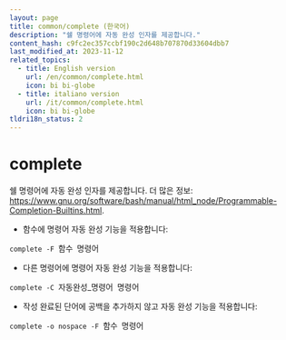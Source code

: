 ```yaml
---
layout: page
title: common/complete (한국어)
description: "쉘 명령어에 자동 완성 인자를 제공합니다."
content_hash: c9fc2ec357ccbf190c2d648b707870d33604dbb7
last_modified_at: 2023-11-12
related_topics:
  - title: English version
    url: /en/common/complete.html
    icon: bi bi-globe
  - title: italiano version
    url: /it/common/complete.html
    icon: bi bi-globe
tldri18n_status: 2
---
```

# complete

쉘 명령어에 자동 완성 인자를 제공합니다.
더 많은 정보: <https://www.gnu.org/software/bash/manual/html_node/Programmable-Completion-Builtins.html>.

- 함수에 명령어 자동 완성 기능을 적용합니다:

`complete -F `<span class="tldr-var badge badge-pill bg-dark-lm bg-white-dm text-white-lm text-dark-dm font-weight-bold">함수</span>` `<span class="tldr-var badge badge-pill bg-dark-lm bg-white-dm text-white-lm text-dark-dm font-weight-bold">명령어</span>

- 다른 명령어에 명령어 자동 완성 기능을 적용합니다:

`complete -C `<span class="tldr-var badge badge-pill bg-dark-lm bg-white-dm text-white-lm text-dark-dm font-weight-bold">자동완성_명령어</span>` `<span class="tldr-var badge badge-pill bg-dark-lm bg-white-dm text-white-lm text-dark-dm font-weight-bold">명령어</span>

- 작성 완료된 단어에 공백을 추가하지 않고 자동 완성 기능을 적용합니다:

`complete -o nospace -F `<span class="tldr-var badge badge-pill bg-dark-lm bg-white-dm text-white-lm text-dark-dm font-weight-bold">함수</span>` `<span class="tldr-var badge badge-pill bg-dark-lm bg-white-dm text-white-lm text-dark-dm font-weight-bold">명령어</span>
